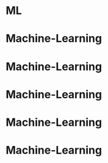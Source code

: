 # ML
# Machine-Learning
# Machine-Learning
# Machine-Learning
# Machine-Learning
# Machine-Learning
